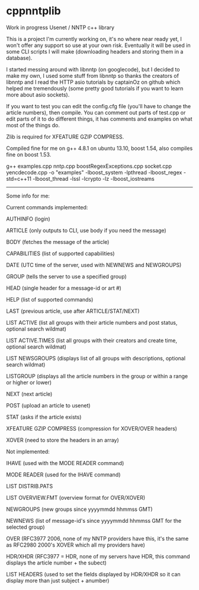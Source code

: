 cppnntplib
==========

Work in progress Usenet / NNTP c++ library

This is a project I'm currently working on, it's no where near ready
yet, I won't offer any support so use at your own risk. Eventually
it will be used in some CLI scripts I will make (downloading headers
and storing them in a database).

I started messing around with libnntp (on googlecode), but I decided to
make my own, I used some stuff from libnntp so thanks the creators of
libnntp and I read the HTTP asio tutorials by captainOz on github
which helped me tremendously (some pretty good tutorials if you want to
learn more about asio sockets).

If you want to test you can edit the config.cfg file (you'll have to
change the article numbers), then compile. You can comment out parts
of test.cpp or edit parts of it to do different things, it has comments
and examples on what most of the things do.

Zlib is required for XFEATURE GZIP COMPRESS.

Compiled fine for me on g++ 4.8.1 on ubuntu 13.10, boost 1.54, also
compiles fine on boost 1.53.

g++ examples.cpp nntp.cpp boostRegexExceptions.cpp socket.cpp yencdecode.cpp -o "examples" -lboost_system -lpthread -lboost_regex -std=c++11 -lboost_thread -lssl -lcrypto -lz -lboost_iostreams


------------------------------------------------------------------------
Some info for me:


Current commands implemented:

AUTHINFO      (login)

ARTICLE       (only outputs to CLI, use body if you need the message)

BODY          (fetches the message of the article)

CAPABILITIES  (list of supported capabilities)

DATE          (UTC time of the server, used with NEWNEWS and NEWGROUPS)

GROUP         (tells the server to use a specified group)

HEAD          (single header for a message-id or art #)

HELP          (list of supported commands)

LAST          (previous article, use after ARTICLE/STAT/NEXT)

LIST ACTIVE   (list all groups with their article numbers and post status, optional search wildmat)

LIST ACTIVE.TIMES (list all groups with their creators and create time, optional search wildmat)

LIST NEWSGROUPS (displays list of all groups with descriptions, optional search wildmat)

LISTGROUP     (displays all the article numbers in the group or within a range or higher or lower)

NEXT          (next article)

POST          (upload an article to usenet)

STAT          (asks if the article exists)

XFEATURE GZIP COMPRESS (compression for XOVER/OVER headers)

XOVER         (need to store the headers in an array)


Not implemented:

IHAVE         (used with the MODE READER command)

MODE READER   (used for the IHAVE command)

LIST DISTRIB.PATS

LIST OVERVIEW.FMT (overview format for OVER/XOVER)

NEWGROUPS     (new groups since yyyymmdd hhmmss GMT)

NEWNEWS       (list of message-id's since yyyymmdd hhmmss GMT for the selected group)        

OVER          (RFC3977 2006, none of my NNTP providers have this, it's the same as RFC2980 2000's XOVER which all my providers have)

HDR/XHDR      (RFC3977 = HDR, none of my servers have HDR, this command displays the article number + the subect)

LIST HEADERS  (used to set the fields displayed by HDR/XHDR so it can display more than just subject + anumber)
